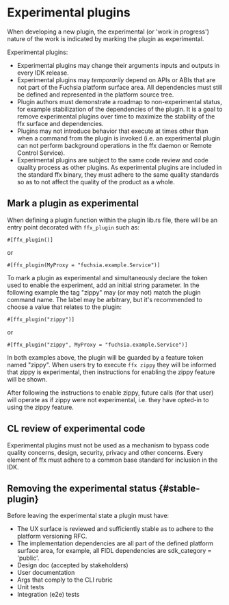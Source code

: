 # Experimental plugins

When developing a new plugin, the experimental (or 'work in progress') nature of
the work is indicated by marking the plugin as experimental.

Experimental plugins:

- Experimental plugins may change their arguments inputs and outputs in every
  IDK release.
- Experimental plugins may _temporarily_ depend on APIs or ABIs that are not
  part of the Fuchsia platform surface area. All dependencies must still be
  defined and represented in the platform source tree.
- Plugin authors must demonstrate a roadmap to non-experimental status, for
  example stabilization of the dependencies of the plugin. It is a goal to
  remove experimental plugins over time to maximize the stability of the ffx
  surface and dependencies.
- Plugins may not introduce behavior that execute at times other than when a
  command from the plugin is invoked (i.e. an experimental plugin can not
  perform background operations in the ffx daemon or Remote Control Service).
- Experimental plugins are subject to the same code review and code quality
  process as other plugins. As experimental plugins are included in the standard
  ffx binary, they must adhere to the same quality standards so as to not affect
  the quality of the product as a whole.

## Mark a plugin as experimental

When defining a plugin function within the plugin lib.rs file, there will be an
entry point decorated with `ffx_plugin` such as:

```
#[ffx_plugin()]
```

or

```
#[ffx_plugin(MyProxy = "fuchsia.example.Service")]
```

To mark a plugin as experimental and simultaneously declare the token used to
enable the experiment, add an initial string parameter. In the following example
the tag "zippy" may (or may not) match the plugin command name. The label may be
arbitrary, but it's recommended to choose a value that relates to the plugin:

```
#[ffx_plugin("zippy")]
```

or

```
#[ffx_plugin("zippy", MyProxy = "fuchsia.example.Service")]
```

In both examples above, the plugin will be guarded by a feature token named
"zippy". When users try to execute `ffx zippy` they will be informed that zippy
is experimental, then instructions for enabling the zippy feature will be shown.

After following the instructions to enable zippy, future calls (for that user)
will operate as if zippy were not experimental, i.e. they have opted-in to using
the zippy feature.

## CL review of experimental code

Experimental plugins must not be used as a mechanism to bypass code quality
concerns, design, security, privacy and other concerns. Every element of ffx
must adhere to a common base standard for inclusion in the IDK.

## Removing the experimental status {#stable-plugin}

Before leaving the experimental state a plugin must have:

- The UX surface is reviewed and sufficiently stable as to adhere to the
  platform versioning RFC.
- The implementation dependencies are all part of the defined platform surface
  area, for example, all FIDL dependencies are sdk_category = 'public'.
- Design doc (accepted by stakeholders)
- User documentation
- Args that comply to the CLI rubric
- Unit tests
- Integration (e2e) tests
